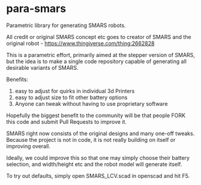 # para-smars
Parametric library for generating SMARS robots. 

All credit or original SMARS concept etc goes to creator of SMARS and the original robot - https://www.thingiverse.com/thing:2662828

This is a parametric effort, primarily aimed at the stepper version of SMARS, 
but the idea is to make a single code repository capable of generating all desirable variants of SMARS.

Benefits:

1. easy to adjust for quirks in individual 3d Printers
2. easy to adjust size to fit other battery options
3. Anyone can tweak without having to use proprietary software


Hopefully the biggest benefit to the community will be that people FORK this code and submit Pull Requests to improve it. 

SMARS right now consists of the original designs and many one-off tweaks. Because the project is not in code, it is not really
building on itself or improving overall.

Ideally, we could improve this so that one may simply choose their battery selection, and width/height etc and the robot model will generate itself.

To try out defaults, simply open SMARS_LCV.scad  in openscad and hit F5.

